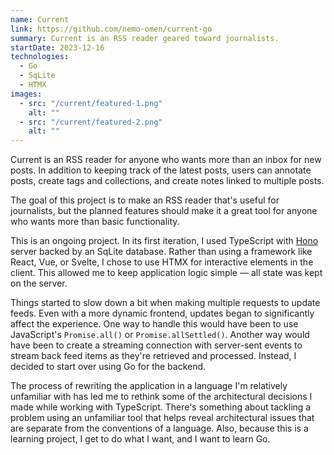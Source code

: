 ```yaml
---
name: Current
link: https://github.com/nemo-omen/current-go
summary: Current is an RSS reader geared toward journalists.
startDate: 2023-12-16
technologies:
  - Go
  - SqLite
  - HTMX
images:
  - src: "/current/featured-1.png"
    alt: ""
  - src: "/current/featured-2.png"
    alt: ""
---
```


Current is an RSS reader for anyone who wants more than an inbox for new posts. In addition to keeping track of the latest posts, users can annotate posts, create tags and collections, and create notes linked to multiple posts.

The goal of this project is to make an RSS reader that's useful for journalists, but the planned features should make it a great tool for anyone who wants more than basic functionality.

This is an ongoing project. In its first iteration, I used TypeScript with  [Hono](https://hono.dev/) server backed by an SqLite database. Rather than using a framework like React, Vue, or Svelte, I chose to use HTMX for interactive elements in the client. This allowed me to keep application logic simple — all state was kept on the server.

Things started to slow down a bit when making multiple requests to update feeds. Even with a more dynamic frontend, updates began to significantly affect the experience. One way to handle this would have been to use JavaScript's `Promise.all()` or `Promise.allSettled()`. Another way would have been to create a streaming connection with server-sent events to stream back feed items as they're retrieved and processed. Instead, I decided to start over using Go for the backend.

The process of rewriting the application in a language I'm relatively unfamiliar with has led me to rethink some of the architectural decisions I made while working with TypeScript. There's something about tackling a problem using an unfamiliar tool that helps reveal architectural issues that are separate from the conventions of a language. Also, because this is a learning project, I get to do what I want, and I want to learn Go.
